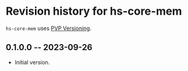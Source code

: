 # Revision history for hs-core-mem

`hs-core-mem` uses [PVP Versioning][1].

## 0.1.0.0 -- 2023-09-26

* Initial version.

[1]: https://pvp.haskell.org
